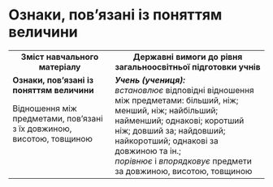 # Ознаки, пов’язані із поняттям величини

<table>
  <tr>
    <td width="40%" align="center"><b>Зміст навчального матеріалу<b></td>
    <td width="60%" align="center"><b>Державні вимоги до рівня загальноосвітньої підготовки учнів</b></td>
  </tr>
  <tr>
    <td width="40%" style="vertical-align:top !important;"><b>Ознаки, пов’язані із поняттям величини</b>
<p>Відношення між предметами, пов’язані з їх довжиною, висотою, товщиною</p></td>
    <td width="60%" style:="vertical-align:top !important"><i><b>Учень (учениця):</b></i><br>
<i>встановлює</i> відповідні відношення між предметами: більший, ніж; менший, ніж; найбільший; найменший; однакові; коротший ніж; довший за; найдовший; найкоротший; однакові за довжиною та ін.;<br>
<i>порівнює</i> і <i>впорядковує</i> предмети за довжиною, висотою, товщиною<br></td>
  </tr>
</table>
